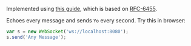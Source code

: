 Implemented using [this guide](https://developer.mozilla.org/en-US/docs/Web/API/WebSockets_API/Writing_WebSocket_servers), which is based on [RFC-6455](https://tools.ietf.org/html/rfc6455).

Echoes every message and sends `Yo` every second. Try this in browser:
```javascript
var s = new WebSocket('ws://localhost:8080');
s.send('Any Message');
```
 
